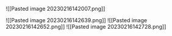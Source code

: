 ![[Pasted image 20230216142007.png]]

![[Pasted image 20230216142639.png]]
![[Pasted image 20230216142652.png]]
![[Pasted image 20230216142728.png]]


